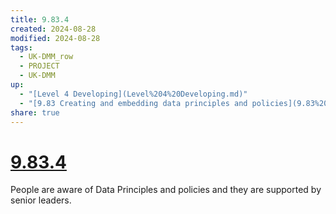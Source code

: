 ```yaml
---
title: 9.83.4
created: 2024-08-28
modified: 2024-08-28
tags:
  - UK-DMM_row
  - PROJECT
  - UK-DMM
up:
  - "[Level 4 Developing](Level%204%20Developing.md)"
  - "[9.83 Creating and embedding data principles and policies](9.83%20Creating%20and%20embedding%20data%20principles%20and%20policies.md)"
share: true
---
```

# [9.83.4](9.83.4.md)

People are aware of Data Principles and policies and they are supported by senior leaders.
